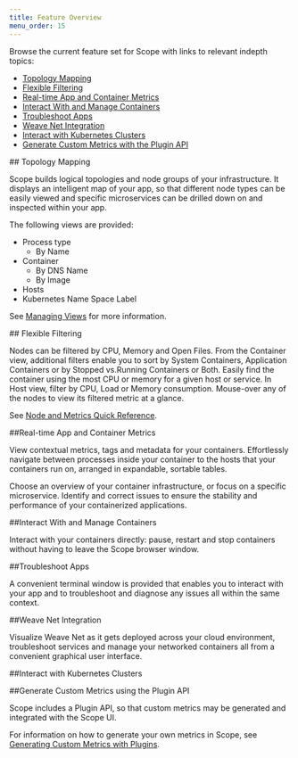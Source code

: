```yaml
---
title: Feature Overview
menu_order: 15
---
```


Browse the current feature set for Scope with links to relevant indepth topics: 

 * [Topology Mapping](#topology-mapping)
 * [Flexible Filtering](#flexible-filtering)
 * [Real-time App and Container Metrics](#real-time-app-and-container-metrics)
 * [Interact With and Manage Containers](#interact-with-and-manage-containers)
 * [Troubleshoot Apps](#troubleshoot-apps)
 * [Weave Net Integration](#weave-net-integration)
 * [Interact with Kubernetes Clusters](#interact-with-kubernetes-clusters)
 * [Generate Custom Metrics with the Plugin API](#generate-custom-metrics-using-the-plugin-api)


##<a name="topology-mapping"></a> Topology Mapping

Scope builds logical topologies and node groups of your infrastructure. It displays an intelligent map of your app, so that different node types can be easily viewed and specific microservices can be drilled down on and inspected within your app.  

The following views are provided:

* Process type
  * By Name
* Container
  * By DNS Name
  * By Image
* Hosts
* Kubernetes Name Space Label

See [Managing Views](/site/manage-views.md) for more information. 

##<a name="flexible-view-filtering"></a> Flexible Filtering

Nodes can be filtered by CPU, Memory and Open Files. From the Container view, additional filters enable you to sort by System Containers, Application Containers or by Stopped vs.Running Containers or Both. Easily find the container using the most CPU or memory for a given host or service. In Host view, filter by CPU, Load or Memory consumption. Mouse-over any of the nodes to view its filtered metric at a glance. 

See [Node and Metrics Quick Reference](/site/manage-views/shape-metrics-reference.md).


##<a name="real-time-app-and-container-metrics"></a>Real-time App and Container Metrics

View contextual metrics, tags and metadata for your containers.  Effortlessly navigate between processes inside your container to the hosts that your containers run on, arranged in expandable, sortable tables.  

Choose an overview of your container infrastructure, or focus on a specific microservice. Identify and correct issues to ensure the stability and performance of your containerized applications.

##<a name="interact-with-and-manage-containers"></a>Interact With and Manage Containers

Interact with your containers directly: pause, restart and stop containers without having to leave the Scope browser window.

##<a name="troubleshoot-apps"></a>Troubleshoot Apps

A convenient terminal window is provided that enables you to interact with your app and to troubleshoot and diagnose any issues all within the same context. 


##<a name="weave-net-integration"></a>Weave Net Integration

Visualize Weave Net as it gets deployed across your cloud environment, troubleshoot services and manage your networked containers all from a convenient graphical user interface. 


##<a name="interact-with-kubernetes-clusters"></a>Interact with Kubernetes Clusters


##<a name="generate-custom-metrics-using-the-plugin-api"></a>Generate Custom Metrics using the Plugin API

Scope includes a Plugin API, so that custom metrics may be generated and integrated with the Scope UI. 

For information on how to generate your own metrics in Scope, see [Generating Custom Metrics with Plugins](/site/scope-plugins.md).
